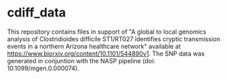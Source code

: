 # cdiff_data

This repository contains files in support of "A global to local genomics analysis of Clostridioides difficile ST1/RT027 identifies cryptic transmission events in a northern Arizona healthcare network" available at https://www.biorxiv.org/content/10.1101/544890v1. The SNP data was generated in conjuntion with the NASP pipeline (doi: 10.1099/mgen.0.000074).
